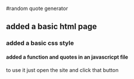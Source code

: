 #random quote generator

## added a basic html page
### added a basic css style
#### added a function and quotes in an javascricpt file

to use it just open the site and click that button
